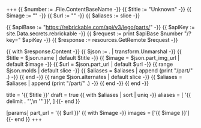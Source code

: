 +++
{{ $number  := .File.ContentBaseName -}}
{{ $title   := "Unknown" -}}
{{ $image   := "" -}}
{{ $url     := "" -}}
{{ $aliases := slice -}}

{{ $apiBase  := "https://rebrickable.com/api/v3/lego/parts/" -}}
{{ $apiKey   := site.Data.secrets.rebrickable -}}
{{ $request  := print $apiBase $number "/?key=" $apiKey -}}
{{ $response := resources.GetRemote $request -}}

{{ with $response.Content -}}
  {{ $json := . | transform.Unmarshal -}}
  {{ $title = $json.name         | default $title -}}
  {{ $image = $json.part_img_url | default $image -}}
  {{ $url   = $json.part_url     | default $url -}}
  {{ range $json.molds | default slice -}}
    {{ $aliases = $aliases | append (print "/part/" .) -}}
  {{ end -}}
  {{ range $json.alternates | default slice -}}
    {{ $aliases = $aliases | append (print "/part/" .) -}}
  {{ end -}}
{{ end -}}

title   = '{{ $title }}'
draft   = true
{{ with $aliases | sort | uniq -}}
aliases = [
  '{{ delimit . "',\n  '" }}',
]
{{- end }}

[params]
  part_url = '{{ $url }}'
  {{ with $image -}}
  images   = ['{{ $image }}']
  {{- end }}
+++
